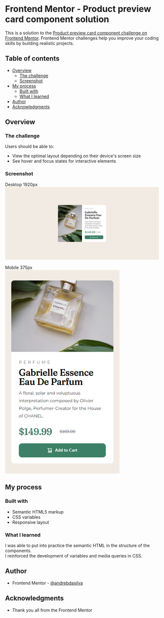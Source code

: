 # Frontend Mentor - Product preview card component solution

This is a solution to the [Product preview card component challenge on Frontend Mentor](https://www.frontendmentor.io/challenges/product-preview-card-component-GO7UmttRfa). Frontend Mentor challenges help you improve your coding skills by building realistic projects.  

## Table of contents

- [Overview](#overview)
  - [The challenge](#the-challenge)
  - [Screenshot](#screenshot)
- [My process](#my-process)
  - [Built with](#built-with)
  - [What I learned](#what-i-learned)
- [Author](#author)
- [Acknowledgments](#acknowledgments)

## Overview

### The challenge

Users should be able to:

- View the optimal layout depending on their device's screen size
- See hover and focus states for interactive elements

### Screenshot

Desktop 1920px  
![](/screenshot/screenshot-desktop.png)

Mobile 375px  
![](/screenshot/screenshot-mobile.png)

## My process

### Built with

- Semantic HTML5 markup
- CSS variables
- Responsive layout

### What I learned
I was able to put into practice the semantic HTML in the structure of the components.  
I reinforced the development of variables and media queries in CSS.  

## Author
- Frontend Mentor - [@andrebdasilva](https://www.frontendmentor.io/profile/andrebdasilva)

## Acknowledgments
- Thank you all from the Frontend Mentor